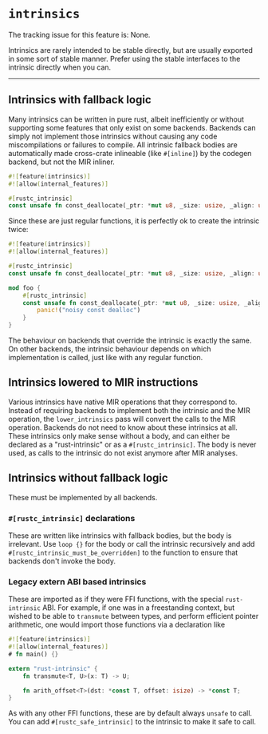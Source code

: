 # `intrinsics`

The tracking issue for this feature is: None.

Intrinsics are rarely intended to be stable directly, but are usually
exported in some sort of stable manner. Prefer using the stable interfaces to
the intrinsic directly when you can.

------------------------


## Intrinsics with fallback logic

Many intrinsics can be written in pure rust, albeit inefficiently or without supporting
some features that only exist on some backends. Backends can simply not implement those
intrinsics without causing any code miscompilations or failures to compile.
All intrinsic fallback bodies are automatically made cross-crate inlineable (like `#[inline]`)
by the codegen backend, but not the MIR inliner.

```rust
#![feature(intrinsics)]
#![allow(internal_features)]

#[rustc_intrinsic]
const unsafe fn const_deallocate(_ptr: *mut u8, _size: usize, _align: usize) {}
```

Since these are just regular functions, it is perfectly ok to create the intrinsic twice:

```rust
#![feature(intrinsics)]
#![allow(internal_features)]

#[rustc_intrinsic]
const unsafe fn const_deallocate(_ptr: *mut u8, _size: usize, _align: usize) {}

mod foo {
    #[rustc_intrinsic]
    const unsafe fn const_deallocate(_ptr: *mut u8, _size: usize, _align: usize) {
        panic!("noisy const dealloc")
    }
}

```

The behaviour on backends that override the intrinsic is exactly the same. On other
backends, the intrinsic behaviour depends on which implementation is called, just like
with any regular function.

## Intrinsics lowered to MIR instructions

Various intrinsics have native MIR operations that they correspond to. Instead of requiring
backends to implement both the intrinsic and the MIR operation, the `lower_intrinsics` pass
will convert the calls to the MIR operation. Backends do not need to know about these intrinsics
at all. These intrinsics only make sense without a body, and can either be declared as a "rust-intrinsic"
or as a `#[rustc_intrinsic]`. The body is never used, as calls to the intrinsic do not exist
anymore after MIR analyses.

## Intrinsics without fallback logic

These must be implemented by all backends.

### `#[rustc_intrinsic]` declarations

These are written like intrinsics with fallback bodies, but the body is irrelevant.
Use `loop {}` for the body or call the intrinsic recursively and add
`#[rustc_intrinsic_must_be_overridden]` to the function to ensure that backends don't
invoke the body.

### Legacy extern ABI based intrinsics

These are imported as if they were FFI functions, with the special
`rust-intrinsic` ABI. For example, if one was in a freestanding
context, but wished to be able to `transmute` between types, and
perform efficient pointer arithmetic, one would import those functions
via a declaration like

```rust
#![feature(intrinsics)]
#![allow(internal_features)]
# fn main() {}

extern "rust-intrinsic" {
    fn transmute<T, U>(x: T) -> U;

    fn arith_offset<T>(dst: *const T, offset: isize) -> *const T;
}
```

As with any other FFI functions, these are by default always `unsafe` to call.
You can add `#[rustc_safe_intrinsic]` to the intrinsic to make it safe to call.

